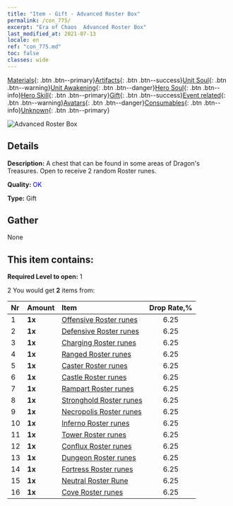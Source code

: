 ```yaml
---
title: "Item - Gift - Advanced Roster Box"
permalink: /con_775/
excerpt: "Era of Chaos  Advanced Roster Box"
last_modified_at: 2021-07-13
locale: en
ref: "con_775.md"
toc: false
classes: wide
---
```

 [Materials](/Items/){: .btn .btn--primary}[Artifacts](/Items/Artifacts/){: .btn .btn--success}[Unit Soul](/Items/UnitSoul/){: .btn .btn--warning}[Unit Awakening](/Items/UnitAwakening/){: .btn .btn--danger}[Hero Soul](/Items/HeroSoul/){: .btn .btn--info}[Hero Skill](/Items/HeroSkill/){: .btn .btn--primary}[Gift](/Items/Gift/){: .btn .btn--success}[Event related](/Items/Events/){: .btn .btn--warning}[Avatars](/Items/Avatars/){: .btn .btn--danger}[Consumables](/Items/Consumables/){: .btn .btn--info}[Unknown](/Items/Unknown/){: .btn .btn--primary}

 ![Advanced Roster Box](/images/t/i_tujianhezi2.png)

## Details
 **Description:** A chest that can be found in some areas of Dragon's Treasures. Open to receive 2 random Roster runes.

 **Quality:** <span style="color: #0000CD">OK</span>

 **Type:** Gift

## Gather

  None

## This item contains:

 **Required Level to open:** 1

 2 You would get **2** items  from:

  | Nr | Amount |     Item    | Drop Rate,% |
  |:---|:-------|:------------|:---------:|
  | 1 |  **1x** | [Offensive Roster runes](/Items/con_734/) | 6.25 | 
  | 2 |  **1x** | [Defensive Roster runes](/Items/con_739/) | 6.25 | 
  | 3 |  **1x** | [Charging Roster runes](/Items/con_741/) | 6.25 | 
  | 4 |  **1x** | [Ranged Roster runes](/Items/con_742/) | 6.25 | 
  | 5 |  **1x** | [Caster Roster runes](/Items/con_746/) | 6.25 | 
  | 6 |  **1x** | [Castle Roster runes](/Items/con_752/) | 6.25 | 
  | 7 |  **1x** | [Rampart Roster runes](/Items/con_753/) | 6.25 | 
  | 8 |  **1x** | [Stronghold Roster runes](/Items/con_754/) | 6.25 | 
  | 9 |  **1x** | [Necropolis Roster runes](/Items/con_755/) | 6.25 | 
  | 10 |  **1x** | [Inferno Roster runes](/Items/con_777/) | 6.25 | 
  | 11 |  **1x** | [Tower Roster runes](/Items/con_785/) | 6.25 | 
  | 12 |  **1x** | [Conflux Roster runes](/Items/con_791/) | 6.25 | 
  | 13 |  **1x** | [Dungeon Roster runes](/Items/con_792/) | 6.25 | 
  | 14 |  **1x** | [Fortress Roster runes](/Items/con_818/) | 6.25 | 
  | 15 |  **1x** | [Neutral Roster Rune](/Items/con_869/) | 6.25 | 
  | 16 |  **1x** | [Cove Roster runes](/Items/con_868/) | 6.25 | 
